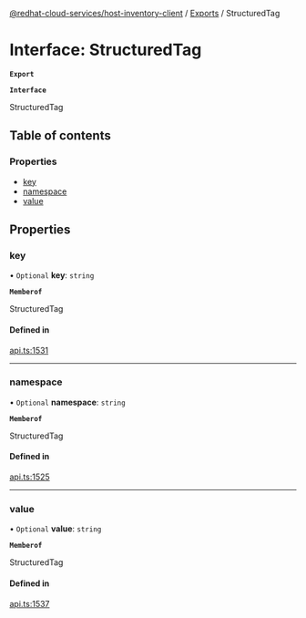 [@redhat-cloud-services/host-inventory-client](../README.md) / [Exports](../modules.md) / StructuredTag

# Interface: StructuredTag

**`Export`**

**`Interface`**

StructuredTag

## Table of contents

### Properties

- [key](StructuredTag.md#key)
- [namespace](StructuredTag.md#namespace)
- [value](StructuredTag.md#value)

## Properties

### key

• `Optional` **key**: `string`

**`Memberof`**

StructuredTag

#### Defined in

[api.ts:1531](https://github.com/RedHatInsights/javascript-clients/blob/master/packages/host-inventory/api.ts#L1531)

___

### namespace

• `Optional` **namespace**: `string`

**`Memberof`**

StructuredTag

#### Defined in

[api.ts:1525](https://github.com/RedHatInsights/javascript-clients/blob/master/packages/host-inventory/api.ts#L1525)

___

### value

• `Optional` **value**: `string`

**`Memberof`**

StructuredTag

#### Defined in

[api.ts:1537](https://github.com/RedHatInsights/javascript-clients/blob/master/packages/host-inventory/api.ts#L1537)
